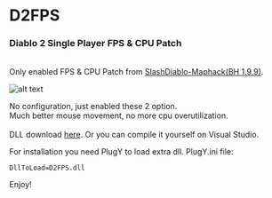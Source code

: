 # D2FPS

### Diablo 2 Single Player FPS & CPU Patch
\
Only enabled FPS & CPU Patch from [SlashDiablo-Maphack(BH 1.9.9)](https://github.com/planqi/slashdiablo-maphack/releases/tag/1.9.9).


![alt text](https://preview.redd.it/73vg7o0f6ng61.png?width=217&format=png&auto=webp&s=bc771208e6d411dd62d6cb6ff2118c25ec6c2b7f "Logo Title Text 1")

No configuration, just enabled these 2 option.\
Much better mouse movement, no more cpu overutilization.
\
\
DLL download [here](https://github.com/bayaraa/D2FPS/raw/main/Release/D2FPS.dll). Or you can compile it yourself on Visual Studio.

For installation you need PlugY to load extra dll. PlugY.ini file:
```
DllToLoad=D2FPS.dll
```

Enjoy!

